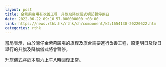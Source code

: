 ```yaml
---
layout: post
title: 金紫荊廣場有改善工程　升旗及降旗儀式明起暫停兩日
date: 2022-06-22 09:10:57.000000000 +08:00
link: https://news.rthk.hk/rthk/ch/component/k2/1654130-20220622.htm
categories: rthk
---
```


當局表示，由於灣仔金紫荊廣場的旗桿及旗台需要進行改善工程，原定明日及後日舉行的升旗及降旗儀式將會暫停。

升旗儀式將於本周六上午八時回復正常。
